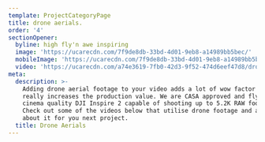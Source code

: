 ```yaml
---
template: ProjectCategoryPage
title: drone aerials.
order: '4'
sectionOpener:
  byline: high fly'n awe inspiring
  image: 'https://ucarecdn.com/7f9de8db-33bd-4d01-9eb8-a14989bb5bec/'
  mobileImage: 'https://ucarecdn.com/7f9de8db-33bd-4d01-9eb8-a14989bb5bec/'
  video: 'https://ucarecdn.com/a74e3619-7fb0-42d3-9f52-474d6eef47d8/drone_video.mp4'
meta:
  description: >-
    Adding drone aerial footage to your video adds a lot of wow factor and
    really increases the production value. We are CASA approved and fly with a
    cinema quality DJI Inspire 2 capable of shooting up to 5.2K RAW footage!
    Check out some of the videos below that utilise drone footage and ask us
    about it for you next project.
  title: Drone Aerials
---
```



